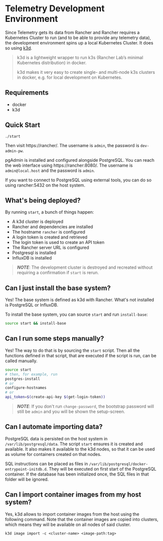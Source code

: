 # Telemetry Development Environment

Since Telemetry gets its data from Rancher and Rancher requires a Kubernetes
Cluster to run (and to be able to provide any telemetry data), the development
environment spins up a local Kubernetes Cluster. It does so using
[k3d](https://k3d.io).

> k3d is a lightweight wrapper to run k3s (Rancher Lab’s minimal Kubernetes
> distribution) in docker.
>
> k3d makes it very easy to create single- and multi-node k3s clusters in
> docker, e.g. for local development on Kubernetes.

## Requirements

- docker
- k3d

## Quick Start

```console
./start
```

Then visit https://rancher/.  The username is `admin`, the password is
`dev-admin-pw`.

pgAdmin is installed and configured alongside PostgreSQL.  You can reach the web
interface using https://rancher:8080/.  The username is `admin@local.host` and
the password is `admin`.

If you want to connect to PostgreSQL using external tools, you can do so using
rancher:5432 on the host system.

## What's being deployed?

By running `start`, a bunch of things happen:

- A k3d cluster is deployed
- Rancher and dependencies are installed
- The hostname `rancher` is configured
- A login token is created and retrieved
- The login token is used to create an API token
- The Rancher server URL is configured
- Postgresql is installed
- InfluxDB is installed

> **_NOTE_**: The development cluster is destroyed and recreated without
> requiring a confirmation if `start` is rerun.

## Can I just install the base system?

Yes! The base system is defined as k3d with Rancher. What's not installed is
PostgreSQL or InfluxDB.

To install the base system, you can source `start` and run `install-base`:

```bash
source start && install-base
```

## Can I run some steps manually?

Yes! The way to do that is by sourcing the `start` script. Then all the
functions defined in that script, that are executed if the script is run, can be
called manually.

```bash
source start
# then, for example, run
postgres-install
# or
configure-hostnames
# or
api_token=$(create-api-key $(get-login-token))
```

> **_NOTE_**: If you don't run `change-password`, the bootstrap password will
> still be `admin` and you will be shown the setup-screen.

## Can I automate importing data?

PostgreSQL data is persisted on the host system in `/var/lib/postgresql/data`.
The script `start` ensures it is created and available. It also makes it
available to the k3d nodes, so that it can be used as volume for containers
created on that nodes.

SQL instructions can be placed as files in
`/var/lib/postgresql/docker-entrypoint-initdb.d`. They will be executed on first
start of the PostgreSQL container. If the database has been initialized once,
the SQL files in that folder will be ignored.

## Can I import container images from my host system?

Yes, k3d allows to import container images from the host using the following
command. Note that the container images are copied into clusters, which means
they will be available on all nodes of said cluster.

```console
k3d image import -c <cluster-name> <image-path:tag>
```
